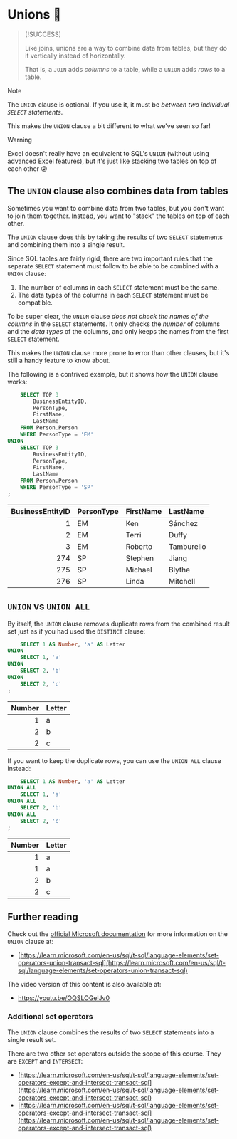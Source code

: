 # Unions 🧬

> [!SUCCESS]
>
> Like joins, unions are a way to combine data from tables, but they do it vertically instead of horizontally.
>
> That is, a `JOIN` adds _columns_ to a table, while a `UNION` adds _rows_ to a table.

> [!NOTE]
>
> The `UNION` clause is optional. If you use it, it must be _between two individual `SELECT` statements_.
>
> This makes the `UNION` clause a bit different to what we've seen so far!

> [!WARNING]
>
> Excel doesn't really have an equivalent to SQL's `UNION` (without using advanced Excel features), but it's just like stacking two tables on top of each other 😝

## The `UNION` clause also combines data from tables

Sometimes you want to combine data from two tables, but you don't want to join them together. Instead, you want to "stack" the tables on top of each other.

The `UNION` clause does this by taking the results of two `SELECT` statements and combining them into a single result.

Since SQL tables are fairly rigid, there are two important rules that the separate `SELECT` statement must follow to be able to be combined with a `UNION` clause:

1. The number of columns in each `SELECT` statement must be the same.
2. The data types of the columns in each `SELECT` statement must be compatible.

To be super clear, the `UNION` clause _does not check the names of the columns_ in the `SELECT` statements. It only checks the _number_ of columns and the _data types_ of the columns, and only keeps the names from the first `SELECT` statement.

This makes the `UNION` clause more prone to error than other clauses, but it's still a handy feature to know about.

The following is a contrived example, but it shows how the `UNION` clause works:

```sql
    SELECT TOP 3
        BusinessEntityID,
        PersonType,
        FirstName,
        LastName
    FROM Person.Person
    WHERE PersonType = 'EM'
UNION
    SELECT TOP 3
        BusinessEntityID,
        PersonType,
        FirstName,
        LastName
    FROM Person.Person
    WHERE PersonType = 'SP'
;
```

| BusinessEntityID | PersonType | FirstName | LastName   |
| ---------------: | :--------- | :-------- | :--------- |
|                1 | EM         | Ken       | Sánchez    |
|                2 | EM         | Terri     | Duffy      |
|                3 | EM         | Roberto   | Tamburello |
|              274 | SP         | Stephen   | Jiang      |
|              275 | SP         | Michael   | Blythe     |
|              276 | SP         | Linda     | Mitchell   |

## `UNION` vs `UNION ALL`

By itself, the `UNION` clause removes duplicate rows from the combined result set just as if you had used the `DISTINCT` clause:

```sql
    SELECT 1 AS Number, 'a' AS Letter
UNION
    SELECT 1, 'a'
UNION
    SELECT 2, 'b'
UNION
    SELECT 2, 'c'
;
```

| Number | Letter |
| -----: | :----- |
|      1 | a      |
|      2 | b      |
|      2 | c      |

If you want to keep the duplicate rows, you can use the `UNION ALL` clause instead:

```sql
    SELECT 1 AS Number, 'a' AS Letter
UNION ALL
    SELECT 1, 'a'
UNION ALL
    SELECT 2, 'b'
UNION ALL
    SELECT 2, 'c'
;
```

| Number | Letter |
| -----: | :----- |
|      1 | a      |
|      1 | a      |
|      2 | b      |
|      2 | c      |

## Further reading

Check out the [official Microsoft documentation](https://learn.microsoft.com/en-us/sql/t-sql/language-elements/set-operators-union-transact-sql) for more information on the `UNION` clause at:

- [https://learn.microsoft.com/en-us/sql/t-sql/language-elements/set-operators-union-transact-sql](https://learn.microsoft.com/en-us/sql/t-sql/language-elements/set-operators-union-transact-sql)

The video version of this content is also available at:

- https://youtu.be/OQSLOGelJv0

### Additional set operators

The `UNION` clause combines the results of two `SELECT` statements into a single result set.

There are two other set operators outside the scope of this course. They are `EXCEPT` and `INTERSECT`:

- [https://learn.microsoft.com/en-us/sql/t-sql/language-elements/set-operators-except-and-intersect-transact-sql](https://learn.microsoft.com/en-us/sql/t-sql/language-elements/set-operators-except-and-intersect-transact-sql)
- [https://learn.microsoft.com/en-us/sql/t-sql/language-elements/set-operators-except-and-intersect-transact-sql](https://learn.microsoft.com/en-us/sql/t-sql/language-elements/set-operators-except-and-intersect-transact-sql)
